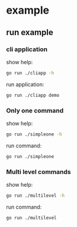 # example

## run example

### cli application

show help:

```bash
go run ./cliapp -h
```

run application:

```bash
go run ./cliapp demo
```

### Only one command

show help:

```bash
go run ./simpleone -h
```

run command:

```bash
go run ./simpleone
```

### Multi level commands

show help:

```bash
go run ./multilevel -h
```

run command:

```bash
go run ./multilevel
```
